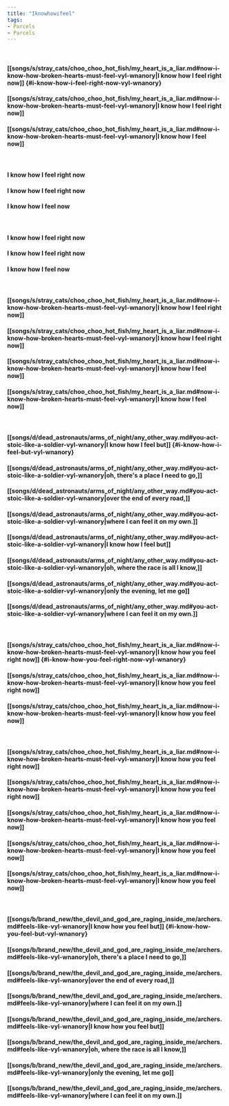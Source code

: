 ```yaml
---
title: "Iknowhowifeel"
tags:
- Parcels
- Parcels
---
```

&nbsp;
#### [[songs/s/stray_cats/choo_choo_hot_fish/my_heart_is_a_liar.md#now-i-know-how-broken-hearts-must-feel-vyl-wnanory|I know how I feel right now]] {#i-know-how-i-feel-right-now-vyl-wnanory}
#### [[songs/s/stray_cats/choo_choo_hot_fish/my_heart_is_a_liar.md#now-i-know-how-broken-hearts-must-feel-vyl-wnanory|I know how I feel right now]]
#### [[songs/s/stray_cats/choo_choo_hot_fish/my_heart_is_a_liar.md#now-i-know-how-broken-hearts-must-feel-vyl-wnanory|I know how I feel now]]
&nbsp;
#### I know how I feel right now
#### I know how I feel right now
#### I know how I feel now
&nbsp;
#### I know how I feel right now
#### I know how I feel right now
#### I know how I feel now
&nbsp;
#### [[songs/s/stray_cats/choo_choo_hot_fish/my_heart_is_a_liar.md#now-i-know-how-broken-hearts-must-feel-vyl-wnanory|I know how I feel right now]]
#### [[songs/s/stray_cats/choo_choo_hot_fish/my_heart_is_a_liar.md#now-i-know-how-broken-hearts-must-feel-vyl-wnanory|I know how I feel right now]]
#### [[songs/s/stray_cats/choo_choo_hot_fish/my_heart_is_a_liar.md#now-i-know-how-broken-hearts-must-feel-vyl-wnanory|I know how I feel now]]
#### [[songs/s/stray_cats/choo_choo_hot_fish/my_heart_is_a_liar.md#now-i-know-how-broken-hearts-must-feel-vyl-wnanory|I know how I feel now]]
&nbsp;
#### [[songs/d/dead_astronauts/arms_of_night/any_other_way.md#you-act-stoic-like-a-soldier-vyl-wnanory|I know how I feel but]] {#i-know-how-i-feel-but-vyl-wnanory}
#### [[songs/d/dead_astronauts/arms_of_night/any_other_way.md#you-act-stoic-like-a-soldier-vyl-wnanory|oh, there's a place I need to go,]]
#### [[songs/d/dead_astronauts/arms_of_night/any_other_way.md#you-act-stoic-like-a-soldier-vyl-wnanory|over the end of every road,]]
#### [[songs/d/dead_astronauts/arms_of_night/any_other_way.md#you-act-stoic-like-a-soldier-vyl-wnanory|where I can feel it on my own.]]
#### [[songs/d/dead_astronauts/arms_of_night/any_other_way.md#you-act-stoic-like-a-soldier-vyl-wnanory|I know how I feel but]]
#### [[songs/d/dead_astronauts/arms_of_night/any_other_way.md#you-act-stoic-like-a-soldier-vyl-wnanory|oh, where the race is all I know,]]
#### [[songs/d/dead_astronauts/arms_of_night/any_other_way.md#you-act-stoic-like-a-soldier-vyl-wnanory|only the evening, let me go]]
#### [[songs/d/dead_astronauts/arms_of_night/any_other_way.md#you-act-stoic-like-a-soldier-vyl-wnanory|where I can feel it on my own.]]
&nbsp;
#### [[songs/s/stray_cats/choo_choo_hot_fish/my_heart_is_a_liar.md#now-i-know-how-broken-hearts-must-feel-vyl-wnanory|I know how you feel right now]] {#i-know-how-you-feel-right-now-vyl-wnanory}
#### [[songs/s/stray_cats/choo_choo_hot_fish/my_heart_is_a_liar.md#now-i-know-how-broken-hearts-must-feel-vyl-wnanory|I know how you feel right now]]
#### [[songs/s/stray_cats/choo_choo_hot_fish/my_heart_is_a_liar.md#now-i-know-how-broken-hearts-must-feel-vyl-wnanory|I know how you feel now]]
&nbsp;
#### [[songs/s/stray_cats/choo_choo_hot_fish/my_heart_is_a_liar.md#now-i-know-how-broken-hearts-must-feel-vyl-wnanory|I know how you feel right now]]
#### [[songs/s/stray_cats/choo_choo_hot_fish/my_heart_is_a_liar.md#now-i-know-how-broken-hearts-must-feel-vyl-wnanory|I know how you feel right now]]
#### [[songs/s/stray_cats/choo_choo_hot_fish/my_heart_is_a_liar.md#now-i-know-how-broken-hearts-must-feel-vyl-wnanory|I know how you feel now]]
#### [[songs/s/stray_cats/choo_choo_hot_fish/my_heart_is_a_liar.md#now-i-know-how-broken-hearts-must-feel-vyl-wnanory|I know how you feel now]]
#### [[songs/s/stray_cats/choo_choo_hot_fish/my_heart_is_a_liar.md#now-i-know-how-broken-hearts-must-feel-vyl-wnanory|I know how you feel now]]
&nbsp;
#### [[songs/b/brand_new/the_devil_and_god_are_raging_inside_me/archers.md#feels-like-vyl-wnanory|I know how you feel but]] {#i-know-how-you-feel-but-vyl-wnanory}
#### [[songs/b/brand_new/the_devil_and_god_are_raging_inside_me/archers.md#feels-like-vyl-wnanory|oh, there's a place I need to go,]]
#### [[songs/b/brand_new/the_devil_and_god_are_raging_inside_me/archers.md#feels-like-vyl-wnanory|over the end of every road,]]
#### [[songs/b/brand_new/the_devil_and_god_are_raging_inside_me/archers.md#feels-like-vyl-wnanory|where I can feel it on my own.]]
#### [[songs/b/brand_new/the_devil_and_god_are_raging_inside_me/archers.md#feels-like-vyl-wnanory|I know how you feel but]]
#### [[songs/b/brand_new/the_devil_and_god_are_raging_inside_me/archers.md#feels-like-vyl-wnanory|oh, where the race is all I know,]]
#### [[songs/b/brand_new/the_devil_and_god_are_raging_inside_me/archers.md#feels-like-vyl-wnanory|only the evening, let me go]]
#### [[songs/b/brand_new/the_devil_and_god_are_raging_inside_me/archers.md#feels-like-vyl-wnanory|where I can feel it on my own.]]
